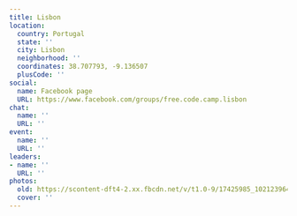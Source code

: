 ```yaml
---
title: Lisbon
location:
  country: Portugal
  state: ''
  city: Lisbon
  neighborhood: ''
  coordinates: 38.707793, -9.136507
  plusCode: ''
social:
  name: Facebook page
  URL: https://www.facebook.com/groups/free.code.camp.lisbon
chat:
  name: ''
  URL: ''
event:
  name: ''
  URL: ''
leaders:
- name: ''
  URL: ''
photos:
  old: https://scontent-dft4-2.xx.fbcdn.net/v/t1.0-9/17425985_10212396401571322_2248200999825658450_n.jpg?oh=6e2bdab5a421a5e0f9b25465830568b1&oe=59542962
  cover: ''
---
```

